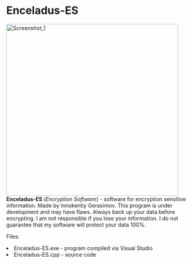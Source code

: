 # Enceladus-ES
<img width="455" alt="Screenshot_1" src="https://user-images.githubusercontent.com/99981781/155102506-47b95023-cfca-42e0-8394-ac4851af28ca.png">
<b>Enceladus-ES </b>(<i>Encryption Software</i>) - software for encryption sensitive information. Made by Innokentiy Gerasimov.
This program is under development and may have flaws.
Always back up your data before encrypting. I am not responsible if you lose your information.
I do not guarantee that my software will protect your data 100%.

Files:<li>Enceladus-ES.exe  - program compiled via Visual Studio </li><li>Enceladus-ES.cpp  - source code</li>
